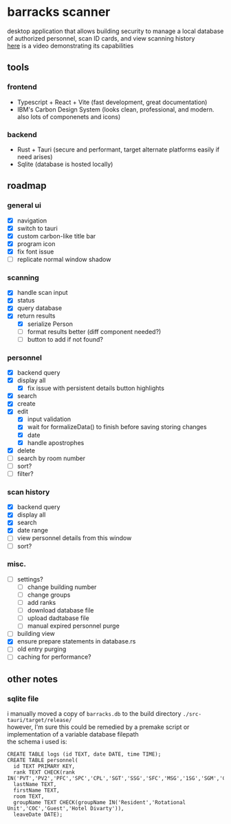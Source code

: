 # barracks scanner
desktop application that allows building security to manage a local database of authorized personnel, scan ID cards, and view scanning history
<br/>
[here](https://youtu.be/LOH57WzeF-o?si=sBYoFxBO9eM3q8WE) is a video demonstrating its capabilities

## tools
### frontend
  - Typescript + React + Vite (fast development, great documentation)
  - IBM's Carbon Design System (looks clean, professional, and modern. also lots of componenets and icons)
### backend
  - Rust + Tauri (secure and performant, target alternate platforms easily if need arises)
  - Sqlite (database is hosted locally)

## roadmap
### general ui
- [x] navigation
- [x] switch to tauri
- [x] custom carbon-like title bar
- [x] program icon
 - [x] fix font issue
 - [ ] replicate normal window shadow
### scanning
- [x] handle scan input
- [x] status
- [x] query database
- [x] return results
  - [x] serialize Person
  - [ ] format results better (diff component needed?)
  - [ ] button to add if not found?
### personnel
- [x] backend query
- [x] display all
  - [x] fix issue with persistent details button highlights
- [x] search
- [x] create
- [x] edit
  - [x] input validation
  - [x] wait for formalizeData() to finish before saving storing changes
  - [x] date
  - [x] handle apostrophes
- [x] delete
- [ ] search by room number
- [ ] sort?
- [ ] filter?
### scan history
- [x] backend query
- [x] display all
- [x] search
- [x] date range
- [ ] view personnel details from this window
- [ ] sort?
### misc.
- [ ] settings?
  - [ ] change building number
  - [ ] change groups
  - [ ] add ranks
  - [ ] download database file
  - [ ] upload dadtabase file
  - [ ] manual expired personnel purge
- [ ] building view
- [x] ensure prepare statements in database.rs
- [ ] old entry purging
- [ ] caching for performance?
      
## other notes
### sqlite file
i manually moved a copy of `barracks.db` to the build directory `./src-tauri/target/release/` <br/>
however, I'm sure this could be remedied by a premake script or implementation of a variable database filepath <br/>
the schema i used is:
```
CREATE TABLE logs (id TEXT, date DATE, time TIME);
CREATE TABLE personnel(
  id TEXT PRIMARY KEY,
  rank TEXT CHECK(rank IN('PVT','PV2','PFC','SPC','CPL','SGT','SSG','SFC','MSG','1SG','SGM','CSM','SMA','WO1','CW2','CW3','CW4','CW5','1LT','2LT','CPT','MAJ','LTC','COL','BG','MG','LTG','GEN','GA','CTR','CIV','')),
  lastName TEXT,
  firstName TEXT,
  room TEXT,
  groupName TEXT CHECK(groupName IN('Resident','Rotational Unit','COC','Guest','Hotel Divarty')),
  leaveDate DATE);
```
